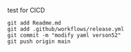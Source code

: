 test for CICD

```
git add Readme.md
git add .github/workflows/release.yml
git commit -m "modify yaml verson52"
git push origin main
```